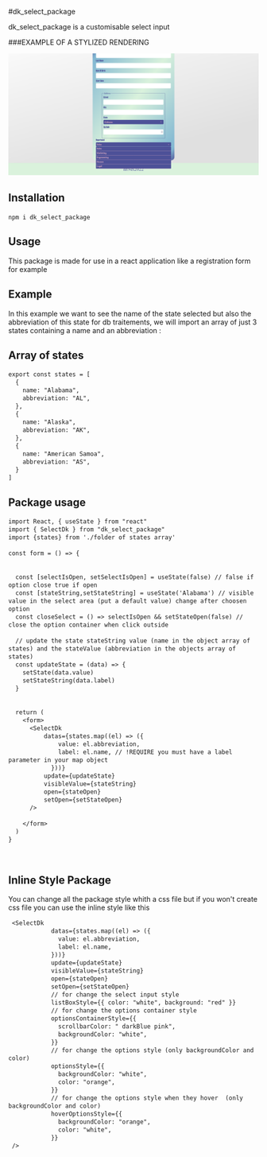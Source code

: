 #dk_select_package

dk_select_package is a customisable select input

###EXAMPLE OF A STYLIZED RENDERING

![Select](./src/assets/img/select.png "select")

## Installation

`npm i dk_select_package`



## Usage

This package is made for use in a react application like a registration form for example

## Example

In this example we want to see the name of the state selected but also the abbreviation of this state for db traitements, we will import an array of just 3 states containing a name and an abbreviation :


## Array of states
```
export const states = [
  {
    name: "Alabama",
    abbreviation: "AL",
  },
  {
    name: "Alaska",
    abbreviation: "AK",
  },
  {
    name: "American Samoa",
    abbreviation: "AS",
  }
]
```

## Package usage
```
import React, { useState } from "react"
import { SelectDk } from "dk_select_package" 
import {states} from './folder of states array'

const form = () => {


  const [selectIsOpen, setSelectIsOpen] = useState(false) // false if option close true if open
  const [stateString,setStateString] = useState('Alabama') // visible value in the select area (put a default value) change after choosen option
  const closeSelect = () => selectIsOpen && setStateOpen(false) // close the option container when click outside 

  // update the state stateString value (name in the object array of states) and the stateValue (abbreviation in the objects array of states)
  const updateState = (data) => {
    setState(data.value)
    setStateString(data.label)
  }
   

  return (
    <form>
      <SelectDk
          datas={states.map((el) => ({
              value: el.abbreviation,
              label: el.name, // !REQUIRE you must have a label parameter in your map object
            }))}
          update={updateState}
          visibleValue={stateString}
          open={stateOpen}
          setOpen={setStateOpen}
      />
    
    </form>
  )
}



```

## Inline Style Package

You can change all the package style whith a css file but if you won't create css file you can use the inline style like this 

```
 <SelectDk
            datas={states.map((el) => ({
              value: el.abbreviation,
              label: el.name,
            }))}
            update={updateState}
            visibleValue={stateString}
            open={stateOpen}
            setOpen={setStateOpen}
            // for change the select input style
            listBoxStyle={{ color: "white", background: "red" }} 
            // for change the options container style
            optionsContainerStyle={{
              scrollbarColor: " darkBlue pink",
              backgroundColor: "white",
            }}
            // for change the options style (only backgroundColor and color)
            optionsStyle={{
              backgroundColor: "white",
              color: "orange",
            }}
            // for change the options style when they hover  (only backgroundColor and color)
            hoverOptionsStyle={{
              backgroundColor: "orange",
              color: "white",
            }}
 />
```
